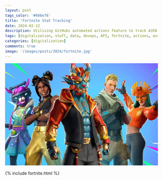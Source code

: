 ```yaml
---
layout: post
tags_color: '#666e76'
title: 'Fortnite Stat Tracking'
date: 2024-02-12
description: Utilising GitHubs automated actions feature to track A350 flight locations.
tags: [digitalization, stuff, data, devops, API, fortnite, actions, automation, stats, game, cicd]
categories: [digitalization]
comments: true
image: '/images/posts/2024/fortnite.jpg'
---
```

![Fortnite](/images/posts/2024/fortnite.jpg)


{% include fortnite.html %}
